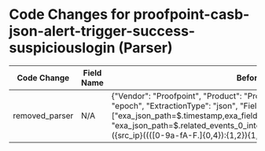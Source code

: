 # Code Changes for proofpoint-casb-json-alert-trigger-success-suspiciouslogin (Parser)

| Code Change | Field Name | Before | After |
|-------------|------------|--------|-------|
| removed_parser | N/A | {"Vendor": "Proofpoint", "Product": "Proofpoint CASB", "TimeFormat": "epoch", "ExtractionType": "json", "Fields": ["exa_json_path=$.timestamp,exa_field_name=time", "exa_json_path=$.related_events_0_intelligence_0_ip_address,exa_regex=({src_ip}((([0-9a-fA-F.]{0,4}):{1,2}){1,7}([0-9a-fA-F]){0,4})|(((25[0-5]|(2[0-4]|1\d|[0-9]|)\d)\.?\b){4}))(:({src_port}\d+))?", "exa_json_path=$.title,exa_field_name=alert_name", "exa_json_path=$.severity,exa_field_name=alert_severity", "exa_json_path=$.sub_type,exa_field_name=alert_type", "exa_json_path=$.related_events_0_event_classification_category,exa_field_name=event_name", "exa_json_path=$.related_events_0_full_name,exa_field_name=full_name", "exa_json_path=$.related_events_0_user_email,exa_regex=({email_address}([A-Za-z0-9]+[!#$%&'+\/=?^_`~.\-])*[A-Za-z0-9]+@({email_domain}[^\]\s\"\\,;\|]+\.[^\]\s\"\\,;\|]+))", "exa_json_path=$.id,exa_field_name=alert_id", "exa_json_path=$.description,exa_field_name=additional_info", "exa_json_path=$.related_events_0_cloud_service,exa_field_name=target", "exa_json_path=$.related_events_0_user_agent,exa_field_name=user_agent"], "Name": "proofpoint-casb-json-alert-trigger-success-suspiciouslogin", "Conditions": ["\"sub_type\": \"Suspicious Login\"", "\"related_events_0_event_id\":", "\"related_events_0_user_email\":", "\"severity\":"], "ParserVersion": "v1.0.0"} | N/A |
